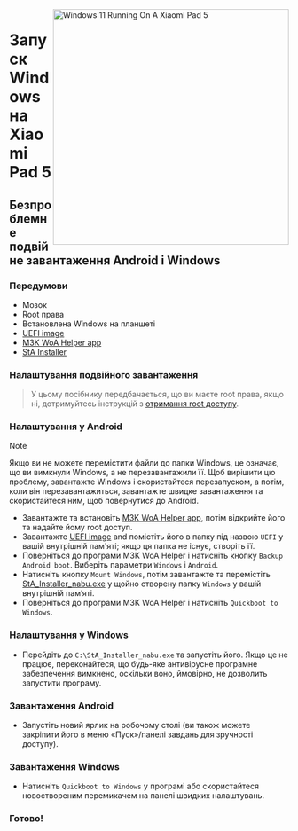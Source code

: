 <img align="right" src="https://raw.githubusercontent.com/erdilS/Port-Windows-11-Xiaomi-Pad-5/main/nabu.png" width="425" alt="Windows 11 Running On A Xiaomi Pad 5">

# Запуск Windows на Xiaomi Pad 5

## Безпроблемне подвійне завантаження Android і Windows 

### Передумови 
- Мозок 
- Root права 
- Встановлена Windows на планшеті
- [UEFI image](https://github.com/erdilS/Port-Windows-11-Xiaomi-Pad-5/releases/download/UEFI/uefi-v3.img)
- [M3K WoA Helper app](https://github.com/woa-vayu/WoA-Helper-M3K/releases/latest)
- [StA Installer](https://github.com/erdilS/Port-Windows-11-Xiaomi-Pad-5/releases/download/dualboot/StA_Installer_nabu.exe)

### Налаштування подвійного завантаження  
> У цьому посібнику передбачається, що ви маєте root права, якщо ні, дотримуйтесь інструкцій з [отримання root доступу](2-rootguide-uk.md).

### Налаштування у Android
> [!NOTE]
> Якщо ви не можете перемістити файли до папки Windows, це означає, що ви вимкнули Windows, а не перезавантажили її. Щоб вирішити цю проблему, завантажте Windows і скористайтеся перезапуском, а потім, коли він перезавантажиться, завантажте швидке завантаження та скористайтеся ним, щоб повернутися до Android. 
- Завантажте та встановіть [M3K WoA Helper app](https://github.com/woa-vayu/WoA-Helper-M3K/releases/latest), потім відкрийте його та надайте йому root доступ.
- Завантажте [UEFI image](https://github.com/erdilS/Port-Windows-11-Xiaomi-Pad-5/releases/download/UEFI/uefi-v3.img) and помістіть його в папку під назвою `UEFI` у вашій внутрішній пам'яті; якщо ця папка не існує, створіть її.
- Поверніться до програми M3K WoA Helper і натисніть кнопку `Backup Android boot`. Виберіть параметри `Windows` і `Android`.
- Натисніть кнопку `Mount Windows`, потім завантажте та перемістіть [StA_Installer_nabu.exe](https://github.com/erdilS/Port-Windows-11-Xiaomi-Pad-5/releases/download/dualboot/StA_Installer_nabu.exe) у щойно створену папку `Windows` у вашій внутрішній пам’яті. 
- Поверніться до програми M3K WoA Helper і натисніть `Quickboot to Windows`.

### Налаштування у Windows
- Перейдіть до `C:\StA_Installer_nabu.exe` та запустіть його. Якщо це не працює, переконайтеся, що будь-яке антивірусне програмне забезпечення вимкнено, оскільки воно, ймовірно, не дозволить запустити програму. 

### Завантаження Android 
- Запустіть новий ярлик на робочому столі (ви також можете закріпити його в меню «Пуск»/панелі завдань для зручності доступу).

### Завантаження Windows
- Натисніть `Quickboot to Windows` у програмі або скористайтеся новоствореним перемикачем на панелі швидких налаштувань.
  
### Готово!
